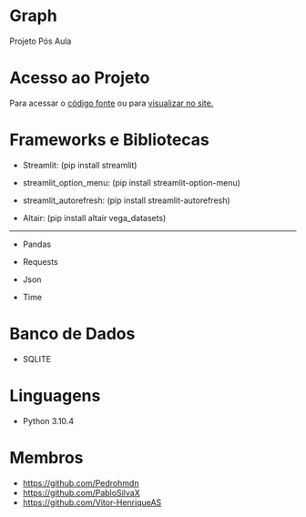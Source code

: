 # Graph

Projeto Pós Aula

# Acesso ao Projeto

Para acessar o [código fonte](https://github.com/Vitor-HenriqueAS/Graph)
ou para [visualizar no site.](https://vitor-henriqueas-graph-main-ojrhxu.streamlitapp.com/)

# Frameworks e Bibliotecas 

- Streamlit: (pip install streamlit)

- streamlit_option_menu: (pip install streamlit-option-menu)

- streamlit_autorefresh: (pip install streamlit-autorefresh)

- Altair: (pip install altair vega_datasets)

-----------------------------------------------------------

- Pandas

- Requests

- Json

- Time

# Banco de Dados

- SQLITE

# Linguagens

- Python 3.10.4

# Membros
- https://github.com/Pedrohmdn
- https://github.com/PabloSilvaX
- https://github.com/Vitor-HenriqueAS
